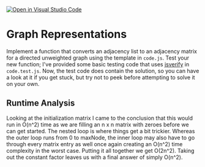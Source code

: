 [![Open in Visual Studio Code](https://classroom.github.com/assets/open-in-vscode-718a45dd9cf7e7f842a935f5ebbe5719a5e09af4491e668f4dbf3b35d5cca122.svg)](https://classroom.github.com/online_ide?assignment_repo_id=11974284&assignment_repo_type=AssignmentRepo)
# Graph Representations

Implement a function that converts an adjacency list to an adjacency matrix for
a directed unweighted graph using the template in `code.js`. Test your new
function; I've provided some basic testing code that uses
[jsverify](https://jsverify.github.io/) in `code.test.js`. Now, the test code
does contain the solution, so you can have a look at it if you get stuck, but
try not to peek before attempting to solve it on your own.

## Runtime Analysis

Looking at the initialization matrix I came to the conclusion that this would run in O(n^2) time as we are filling an n x n matrix with zeroes before we can get started. The nested loop is where things get a bit trickier. Whereas the outer loop runs from 0 to maxNode, the inner loop may also have to go through every matrix entry as well once again creating an O(n^2) time complexity in the worst case. Putting it all together we get O(2n^2). Taking out the constant factor leaves us with a final answer of simply O(n^2).
